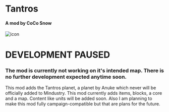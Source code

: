 # Tantros

#### A mod by CoCo Snow

![icon](https://github.com/Yoru-Kitsune/Tantros/assets/108625654/1401e7a5-4fac-48e5-8795-d80bf93219cc)

# DEVELOPMENT PAUSED

### The mod is currently not working on it's intended map. There is no further development expected anytime soon.

This mod adds the Tantros planet, a planet by Anuke which never will be officially added to Mindustry. This mod currently adds items, blocks, a core and a map. Content like units will be added soon. Also I am planning to make this mod fully campaign-compatible but that are plans for the future.

